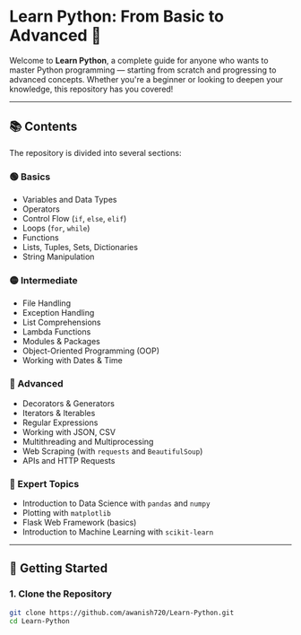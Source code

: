 # Learn Python: From Basic to Advanced 🐍

Welcome to **Learn Python**, a complete guide for anyone who wants to master Python programming — starting from scratch and progressing to advanced concepts. Whether you're a beginner or looking to deepen your knowledge, this repository has you covered!

---

## 📚 Contents

The repository is divided into several sections:

### 🟢 Basics
- Variables and Data Types
- Operators
- Control Flow (`if`, `else`, `elif`)
- Loops (`for`, `while`)
- Functions
- Lists, Tuples, Sets, Dictionaries
- String Manipulation

### 🟡 Intermediate
- File Handling
- Exception Handling
- List Comprehensions
- Lambda Functions
- Modules & Packages
- Object-Oriented Programming (OOP)
- Working with Dates & Time

### 🔵 Advanced
- Decorators & Generators
- Iterators & Iterables
- Regular Expressions
- Working with JSON, CSV
- Multithreading and Multiprocessing
- Web Scraping (with `requests` and `BeautifulSoup`)
- APIs and HTTP Requests

### 🧠 Expert Topics
- Introduction to Data Science with `pandas` and `numpy`
- Plotting with `matplotlib`
- Flask Web Framework (basics)
- Introduction to Machine Learning with `scikit-learn`

---

## 🚀 Getting Started

### 1. Clone the Repository
```bash
git clone https://github.com/awanish720/Learn-Python.git
cd Learn-Python
